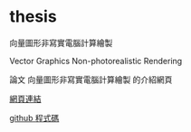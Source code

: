 # thesis
向量圖形非寫實電腦計算繪製

Vector Graphics Non-photorealistic Rendering

論文 向量圖形非寫實電腦計算繪製 的介紹網頁

[網頁連結](https://hsiaohsc.github.io/thesis/)

[github 程式碼](https://github.com/hsiaohsc/vgnpr)
